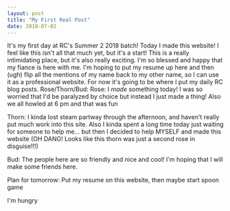 ```yaml
---
layout: post
title: "My First Real Post"
date: 2018-07-02
---
```

It's my first day at RC's Summer 2 2018 batch! 
Today I made this website!
I feel like this isn't all that much yet, but it's a start!
This is a really intimidating place, but it's also really exciting.
I'm so blessed and happy that my fiance is here with me.
I'm hoping to put my resume up here and then (ugh) flip all the mentions of my name back to my other name, so I can use it as a professional website. For now it's going to be where I put my daily RC blog posts. 
Rose/Thorn/Bud:
Rose: I *made* something today! I was so worried that I'd be paralyzed by choice but instead I just made a thing! 
Also we all howled at 6 pm and that was fun

Thorn: I kinda lost steam partway through the afternoon, and haven't really put much work into this site. Also I kinda spent a long time today just waiting for someone to help me... but then I decided to help MYSELF and made this website (OH DANG! Looks like this thorn was just a second rose in disguise!!!)

Bud: The people here are so friendly and nice and cool! I'm hoping that I will make some friends here.

Plan for tomorrow: Put my resume on this website, then maybe start spoon game

I'm hungry
